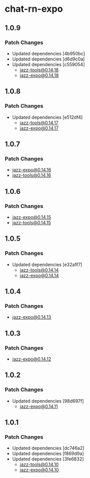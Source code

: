 # chat-rn-expo

## 1.0.9

### Patch Changes

- Updated dependencies [4b950bc]
- Updated dependencies [d6d9c0a]
- Updated dependencies [c559054]
  - jazz-tools@0.14.18
  - jazz-expo@0.14.18

## 1.0.8

### Patch Changes

- Updated dependencies [e512df4]
  - jazz-tools@0.14.17
  - jazz-expo@0.14.17

## 1.0.7

### Patch Changes

- jazz-expo@0.14.16
- jazz-tools@0.14.16

## 1.0.6

### Patch Changes

- jazz-expo@0.14.15
- jazz-tools@0.14.15

## 1.0.5

### Patch Changes

- Updated dependencies [e32a1f7]
  - jazz-tools@0.14.14
  - jazz-expo@0.14.14

## 1.0.4

### Patch Changes

- jazz-expo@0.14.13

## 1.0.3

### Patch Changes

- jazz-expo@0.14.12

## 1.0.2

### Patch Changes

- Updated dependencies [98d697f]
  - jazz-expo@0.14.11

## 1.0.1

### Patch Changes

- Updated dependencies [dc746a2]
- Updated dependencies [f869d9a]
- Updated dependencies [3fe6832]
  - jazz-tools@0.14.10
  - jazz-expo@0.14.10
